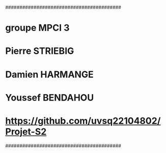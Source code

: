 #########################################
# groupe MPCI 3
# Pierre STRIEBIG
# Damien HARMANGE
# Youssef BENDAHOU
# https://github.com/uvsq22104802/Projet-S2
#########################################